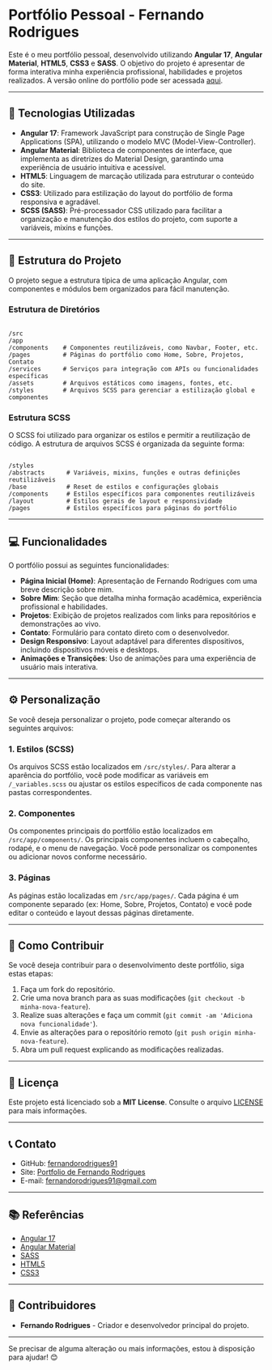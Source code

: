 # Portfólio Pessoal - Fernando Rodrigues

Este é o meu portfólio pessoal, desenvolvido utilizando **Angular 17**, **Angular Material**, **HTML5**, **CSS3** e **SASS**. O objetivo do projeto é apresentar de forma interativa minha experiência profissional, habilidades e projetos realizados. A versão online do portfólio pode ser acessada [aqui](https://fernandorodrigues91.github.io/portfolio/).

---

## 🚀 Tecnologias Utilizadas

- **Angular 17**: Framework JavaScript para construção de Single Page Applications (SPA), utilizando o modelo MVC (Model-View-Controller).
- **Angular Material**: Biblioteca de componentes de interface, que implementa as diretrizes do Material Design, garantindo uma experiência de usuário intuitiva e acessível.
- **HTML5**: Linguagem de marcação utilizada para estruturar o conteúdo do site.
- **CSS3**: Utilizado para estilização do layout do portfólio de forma responsiva e agradável.
- **SCSS (SASS)**: Pré-processador CSS utilizado para facilitar a organização e manutenção dos estilos do projeto, com suporte a variáveis, mixins e funções.


---

## 📐 Estrutura do Projeto

O projeto segue a estrutura típica de uma aplicação Angular, com componentes e módulos bem organizados para fácil manutenção.

### Estrutura de Diretórios

```

/src
/app
/components    # Componentes reutilizáveis, como Navbar, Footer, etc.
/pages         # Páginas do portfólio como Home, Sobre, Projetos, Contato
/services      # Serviços para integração com APIs ou funcionalidades específicas
/assets        # Arquivos estáticos como imagens, fontes, etc.
/styles        # Arquivos SCSS para gerenciar a estilização global e componentes

```

### Estrutura SCSS

O SCSS foi utilizado para organizar os estilos e permitir a reutilização de código. A estrutura de arquivos SCSS é organizada da seguinte forma:

```

/styles
/abstracts      # Variáveis, mixins, funções e outras definições reutilizáveis
/base           # Reset de estilos e configurações globais
/components     # Estilos específicos para componentes reutilizáveis
/layout         # Estilos gerais de layout e responsividade
/pages          # Estilos específicos para páginas do portfólio

````

---

## 💻 Funcionalidades

O portfólio possui as seguintes funcionalidades:

- **Página Inicial (Home)**: Apresentação de Fernando Rodrigues com uma breve descrição sobre mim.
- **Sobre Mim**: Seção que detalha minha formação acadêmica, experiência profissional e habilidades.
- **Projetos**: Exibição de projetos realizados com links para repositórios e demonstrações ao vivo.
- **Contato**: Formulário para contato direto com o desenvolvedor.
- **Design Responsivo**: Layout adaptável para diferentes dispositivos, incluindo dispositivos móveis e desktops.
- **Animações e Transições**: Uso de animações para uma experiência de usuário mais interativa.


---

## ⚙️ Personalização

Se você deseja personalizar o projeto, pode começar alterando os seguintes arquivos:

### 1. Estilos (SCSS)

Os arquivos SCSS estão localizados em `/src/styles/`. Para alterar a aparência do portfólio, você pode modificar as variáveis em `/_variables.scss` ou ajustar os estilos específicos de cada componente nas pastas correspondentes.

### 2. Componentes

Os componentes principais do portfólio estão localizados em `/src/app/components/`. Os principais componentes incluem o cabeçalho, rodapé, e o menu de navegação. Você pode personalizar os componentes ou adicionar novos conforme necessário.

### 3. Páginas

As páginas estão localizadas em `/src/app/pages/`. Cada página é um componente separado (ex: Home, Sobre, Projetos, Contato) e você pode editar o conteúdo e layout dessas páginas diretamente.

---

## 📝 Como Contribuir

Se você deseja contribuir para o desenvolvimento deste portfólio, siga estas etapas:

1. Faça um fork do repositório.
2. Crie uma nova branch para as suas modificações (`git checkout -b minha-nova-feature`).
3. Realize suas alterações e faça um commit (`git commit -am 'Adiciona nova funcionalidade'`).
4. Envie as alterações para o repositório remoto (`git push origin minha-nova-feature`).
5. Abra um pull request explicando as modificações realizadas.

---

## 📜 Licença

Este projeto está licenciado sob a **MIT License**. Consulte o arquivo [LICENSE](LICENSE) para mais informações.

---

## 📞 Contato

* GitHub: [fernandorodrigues91](https://github.com/fernandorodrigues91)
* Site: [Portfolio de Fernando Rodrigues](https://fernandorodrigues91.github.io/portfolio/)
* E-mail: [fernandorodrigues91@gmail.com](mailto:fernandorodrigues91@gmail.com)

---

## 📚 Referências

* [Angular 17](https://angular.io/)
* [Angular Material](https://material.angular.io/)
* [SASS](https://sass-lang.com/)
* [HTML5](https://developer.mozilla.org/pt-BR/docs/Web/HTML)
* [CSS3](https://developer.mozilla.org/pt-BR/docs/Web/CSS)

---

## 🎨 Contribuidores

* **Fernando Rodrigues** - Criador e desenvolvedor principal do projeto.

---



Se precisar de alguma alteração ou mais informações, estou à disposição para ajudar! 😊
